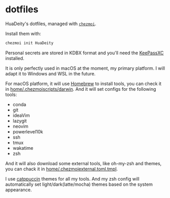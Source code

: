 # dotfiles

HuaDeity's dotfiles, managed with [`chezmoi`](https://github.com/twpayne/chezmoi).

Install them with:

```bash
chezmoi init HuaDeity
```

Personal secrets are stored in KDBX format and you'll need the [KeePassXC](https://keepassxc.org) installed.

It is only perfectly used in macOS at the moment, my primary platform.
I will adapt it to Windows and WSL in the future.

For macOS platform, it will use [Homebrew](https://brew.sh) to install tools, you can check it in [home/.chezmoiscripts/darwin](https://github.com/HuaDeity/dotfiles/blob/main/home/.chezmoiscripts/darwin/run_onchange_before_install-packages.sh.tmpl). And it will set configs for the following tools:

- conda
- git
- ideaVim
- lazygit
- neovim
- powerlevel10k
- ssh
- tmux
- wakatime
- zsh

And it will also download some external tools, like oh-my-zsh and themes, you can chack it in [home/.chezmoiexternal.toml.tmpl](https://github.com/HuaDeity/dotfiles/blob/main/home/.chezmoiexternal.toml.tmpl).

I use [catppuccin](https://github.com/catppuccin/catppuccin) themes for all my tools. And my zsh config will automatically set light/dark(latte/mocha) themes based on the system appearance.
